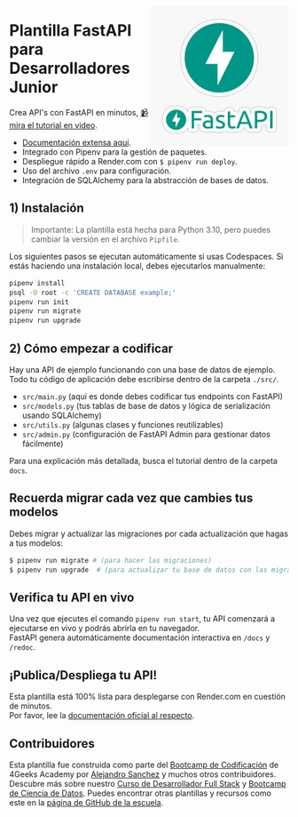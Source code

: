 <a href="https://www.breatheco.de"><img height="250" align="right" margin-top="90" src="https://github.com/4GeeksAcademy/fastapi-rest-hello/blob/main/docs/assets/fastapi.jpg?raw=true"></a>

# Plantilla FastAPI para Desarrolladores Junior

Crea API's con FastAPI en minutos, [📹 mira el tutorial en video](https://youtu.be/ORxQ-K3BzQA).

- [Documentación extensa aquí](https://fastapi.tiangolo.com/).
- Integrado con Pipenv para la gestión de paquetes.
- Despliegue rápido a Render.com con `$ pipenv run deploy`.
- Uso del archivo `.env` para configuración.
- Integración de SQLAlchemy para la abstracción de bases de datos.

## 1) Instalación

> Importante: La plantilla está hecha para Python 3.10, pero puedes cambiar la versión en el archivo `Pipfile`.

Los siguientes pasos se ejecutan automáticamente si usas Codespaces. Si estás haciendo una instalación local, debes ejecutarlos manualmente:

```sh
pipenv install
psql -U root -c 'CREATE DATABASE example;'
pipenv run init
pipenv run migrate
pipenv run upgrade
```

## 2) Cómo empezar a codificar

Hay una API de ejemplo funcionando con una base de datos de ejemplo. Todo tu código de aplicación debe escribirse dentro de la carpeta `./src/`.

- `src/main.py` (aquí es donde debes codificar tus endpoints con FastAPI)  
- `src/models.py` (tus tablas de base de datos y lógica de serialización usando SQLAlchemy)  
- `src/utils.py` (algunas clases y funciones reutilizables)  
- `src/admin.py` (configuración de FastAPI Admin para gestionar datos fácilmente)  

Para una explicación más detallada, busca el tutorial dentro de la carpeta `docs`.

## Recuerda migrar cada vez que cambies tus modelos

Debes migrar y actualizar las migraciones por cada actualización que hagas a tus modelos:

```bash
$ pipenv run migrate # (para hacer las migraciones)
$ pipenv run upgrade  # (para actualizar tu base de datos con las migraciones)
```

## Verifica tu API en vivo

Una vez que ejecutes el comando `pipenv run start`, tu API comenzará a ejecutarse en vivo y podrás abrirla en tu navegador.  
FastAPI genera automáticamente documentación interactiva en `/docs` y `/redoc`.

## ¡Publica/Despliega tu API!

Esta plantilla está 100% lista para desplegarse con Render.com en cuestión de minutos.  
Por favor, lee la [documentación oficial al respecto](https://fastapi.tiangolo.com/deployment/).

## Contribuidores

Esta plantilla fue construida como parte del [Bootcamp de Codificación](https://4geeksacademy.com/us/coding-bootcamp) de 4Geeks Academy por [Alejandro Sanchez](https://twitter.com/alesanchezr) y muchos otros contribuidores. Descubre más sobre nuestro [Curso de Desarrollador Full Stack](https://4geeksacademy.com/us/coding-bootcamps/part-time-full-stack-developer) y [Bootcamp de Ciencia de Datos](https://4geeksacademy.com/us/coding-bootcamps/datascience-machine-learning). Puedes encontrar otras plantillas y recursos como este en la [página de GitHub de la escuela](https://github.com/4geeksacademy/).

